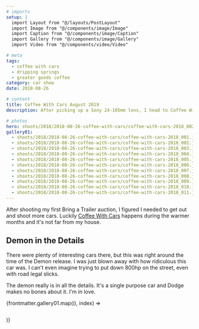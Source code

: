 ```yaml
---
# imports
setup: |
  import Layout from "@/layouts/PostLayout"
  import Image from "@/components/image/Image"
  import Caption from "@/components/image/Caption"
  import Gallery from "@/components/image/Gallery"
  import Video from "@/components/video/Video"

# meta
tags:
  - coffee with cars
  - dripping springs
  - greater goods coffee
category: car show
date: 2018-08-26

# content
title: Coffee With Cars August 2019
description: After picking up a Sony 24-105mm lens, I head to Coffee With Cars.

# photos
hero: shoots/2018/2018-08-26-coffee-with-cars/coffee-with-cars-2018_002.jpg
gallery01:
  - shoots/2018/2018-08-26-coffee-with-cars/coffee-with-cars-2018_001.jpg
  - shoots/2018/2018-08-26-coffee-with-cars/coffee-with-cars-2018_002.jpg
  - shoots/2018/2018-08-26-coffee-with-cars/coffee-with-cars-2018_003.jpg
  - shoots/2018/2018-08-26-coffee-with-cars/coffee-with-cars-2018_004.jpg
  - shoots/2018/2018-08-26-coffee-with-cars/coffee-with-cars-2018_005.jpg
  - shoots/2018/2018-08-26-coffee-with-cars/coffee-with-cars-2018_006.jpg
  - shoots/2018/2018-08-26-coffee-with-cars/coffee-with-cars-2018_007.jpg
  - shoots/2018/2018-08-26-coffee-with-cars/coffee-with-cars-2018_008.jpg
  - shoots/2018/2018-08-26-coffee-with-cars/coffee-with-cars-2018_009.jpg
  - shoots/2018/2018-08-26-coffee-with-cars/coffee-with-cars-2018_010.jpg
  - shoots/2018/2018-08-26-coffee-with-cars/coffee-with-cars-2018_011.jpg
---
```


After shooting my first Bring a Trailer auction, I figured I needed to get out and shoot more cars. Luckily [Coffee With Cars](https://www.facebook.com/CoffeeWithCars/) happens during the warmer months and it's not far from my house. 

## Demon in the Details

There were plenty of interesting cars there, but this was right around the time of the Demon release. I was just blown away with how ridiculous this car was. I can't even imagine trying to put down 800hp on the street, even with road legal slicks.

The demon really is in all the details. It's a single purpose car and Dodge makes no bones about it. I'm in love.

<div class="gallery">
    {frontmatter.gallery01.map((i, index) =>
        <Gallery file={i}>
            <figure>
                <picture>
                    <Image file={i} />
                </picture>
                <Caption file={i} showMeta={true}>
            </figure>
        </Gallery>
    )}
</div>